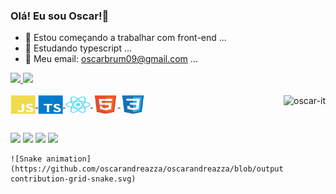 ### Olá! Eu sou Oscar!👋

- 🔭 Estou começando a trabalhar com front-end ...
- 🌱 Estudando typescript ...
- 💬 Meu email: oscarbrum09@gmail.com ...

 <div>
  <a href="https://github.com/oscarandreazza">
  <img height="180em" src="https://github-readme-stats.vercel.app/api?username=oscarandreazza&show_icons=true&theme=dark&include_all_commits=true&count_private=true"/>
  <img height="180em" src="https://github-readme-stats.vercel.app/api/top-langs/?username=oscarandreazza&layout=compact&langs_count=7&theme=dark"/>
</div>

  <div style="display: inline_block"><br>
  <img align="center" alt="Rafa-Js" height="30" width="40" src="https://raw.githubusercontent.com/devicons/devicon/master/icons/javascript/javascript-plain.svg">
  <img align="center" alt="Rafa-Ts" height="30" width="40" src="https://raw.githubusercontent.com/devicons/devicon/master/icons/typescript/typescript-plain.svg">
  <img align="center" alt="Rafa-React" height="30" width="40" src="https://raw.githubusercontent.com/devicons/devicon/master/icons/react/react-original.svg">
  <img align="center" alt="Rafa-HTML" height="30" width="40" src="https://raw.githubusercontent.com/devicons/devicon/master/icons/html5/html5-original.svg">
  <img align="center" alt="Rafa-CSS" height="30" width="40" src="https://raw.githubusercontent.com/devicons/devicon/master/icons/css3/css3-original.svg">
  <img height='150em' align="right" alt="oscar-it" src="https://pa1.narvii.com/6705/c9144b05d13cb97b6930ebcc395b67190f9072a7_hq.gif">
</div>
  
 ##
  <div>
   <a href="https://www.facebook.com/oscar.andreazza/" target="_blank"><img src="https://img.shields.io/badge/Facebook-1877F2?style=for-the-badge&logo=facebook&logoColor=white" target="_blank"></a> 
  <a href="https://www.instagram.com/oscar.andreazza" target="_blank"><img src="https://img.shields.io/badge/-Instagram-%23E4405F?style=for-the-badge&logo=instagram&logoColor=white" target="_blank"></a>
  <a href = "mailto:oscarbrum09@gmail.com"><img src="https://img.shields.io/badge/-Gmail-%23333?style=for-the-badge&logo=gmail&logoColor=white" target="_blank"></a>
  <a href="https://www.linkedin.com/in/oscar-andreazza-204b06b8/" target="_blank"><img src="https://img.shields.io/badge/-LinkedIn-%230077B5?style=for-the-badge&logo=linkedin&logoColor=white" target="_blank"></a> 
   </div>
 
    ![Snake animation](https://github.com/oscarandreazza/oscarandreazza/blob/output/github-contribution-grid-snake.svg)
   
 
